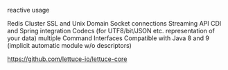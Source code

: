 reactive usage

Redis Cluster
SSL and Unix Domain Socket connections
Streaming API
CDI and Spring integration
Codecs (for UTF8/bit/JSON etc. representation of your data)
multiple Command Interfaces
Compatible with Java 8 and 9 (implicit automatic module w/o descriptors)

https://github.com/lettuce-io/lettuce-core
